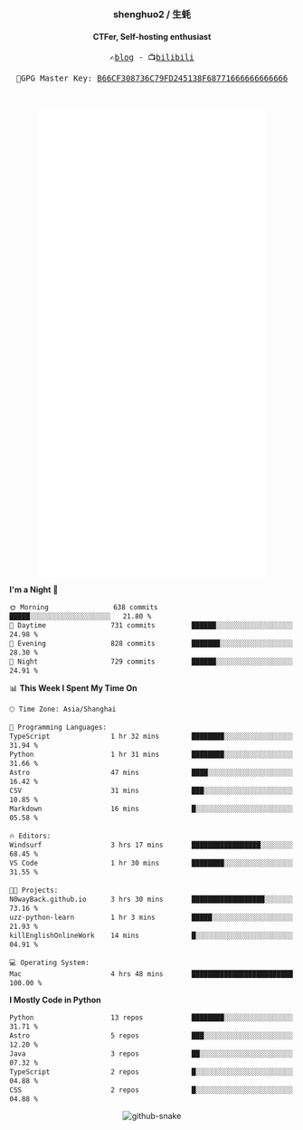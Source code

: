 <h3 align="center"> shenghuo2 / 生蚝 </h3>
<h4 align="center" >CTFer, Self-hosting enthusiast</h3>


<p align="center">
  <samp>
    ✍️<a href="https://blog.shenghuo2.top/">blog</a> -
    📺<a href="https://space.bilibili.com/85894935">bilibili</a>
  </samp>
</p>
<p align="center">
  <samp>
     🔐GPG Master Key: <a align="center" href="https://github.com/shenghuo2.gpg">B66CF308736C79FD245138F68771666666666666</a>
  </samp>
</p>
<br>
<p align="center">
  <a href="https://github.com/shenghuo2">
    <img width="400" align="top" src="https://github.com/shenghuo2/shenghuo2/blob/main/metrics.left.svg" />
  </a>
  <a href="https://github.com/shenghuo2">
    <img width="400" align="top" src="https://github.com/shenghuo2/shenghuo2/blob/main/metrics.right.svg" />
  </a>
</p>


<!--START_SECTION:waka-->
**I'm a Night 🦉** 

```text
🌞 Morning                638 commits         █████░░░░░░░░░░░░░░░░░░░░   21.80 % 
🌆 Daytime                731 commits         ██████░░░░░░░░░░░░░░░░░░░   24.98 % 
🌃 Evening                828 commits         ███████░░░░░░░░░░░░░░░░░░   28.30 % 
🌙 Night                  729 commits         ██████░░░░░░░░░░░░░░░░░░░   24.91 % 
```


📊 **This Week I Spent My Time On** 

```text
🕑︎ Time Zone: Asia/Shanghai

💬 Programming Languages: 
TypeScript               1 hr 32 mins        ████████░░░░░░░░░░░░░░░░░   31.94 % 
Python                   1 hr 31 mins        ████████░░░░░░░░░░░░░░░░░   31.66 % 
Astro                    47 mins             ████░░░░░░░░░░░░░░░░░░░░░   16.42 % 
CSV                      31 mins             ███░░░░░░░░░░░░░░░░░░░░░░   10.85 % 
Markdown                 16 mins             █░░░░░░░░░░░░░░░░░░░░░░░░   05.58 % 

🔥 Editors: 
Windsurf                 3 hrs 17 mins       █████████████████░░░░░░░░   68.45 % 
VS Code                  1 hr 30 mins        ████████░░░░░░░░░░░░░░░░░   31.55 % 

🐱‍💻 Projects: 
N0wayBack.github.io      3 hrs 30 mins       ██████████████████░░░░░░░   73.16 % 
uzz-python-learn         1 hr 3 mins         █████░░░░░░░░░░░░░░░░░░░░   21.93 % 
killEnglishOnlineWork    14 mins             █░░░░░░░░░░░░░░░░░░░░░░░░   04.91 % 

💻 Operating System: 
Mac                      4 hrs 48 mins       █████████████████████████   100.00 % 
```

**I Mostly Code in Python** 

```text
Python                   13 repos            ████████░░░░░░░░░░░░░░░░░   31.71 % 
Astro                    5 repos             ███░░░░░░░░░░░░░░░░░░░░░░   12.20 % 
Java                     3 repos             ██░░░░░░░░░░░░░░░░░░░░░░░   07.32 % 
TypeScript               2 repos             █░░░░░░░░░░░░░░░░░░░░░░░░   04.88 % 
CSS                      2 repos             █░░░░░░░░░░░░░░░░░░░░░░░░   04.88 % 
```




<!--END_SECTION:waka-->


<div align="center">
  <picture>
    <source media="(prefers-color-scheme: dark)" srcset="https://gist.githubusercontent.com/shenghuo2/bfce20b14ab0484cef03bae6e60e0b3a/raw/github-snake-dark.svg" />
    <source media="(prefers-color-scheme: light)" srcset="https://gist.githubusercontent.com/shenghuo2/bfce20b14ab0484cef03bae6e60e0b3a/raw/github-snake.svg" />
    <img alt="github-snake" src="https://gist.githubusercontent.com/shenghuo2/bfce20b14ab0484cef03bae6e60e0b3a/raw/github-snake.svg" />
  </picture>
</div>

<!--
**shenghuo2/shenghuo2** is a ✨ _special_ ✨ repository because its `README.md` (this file) appears on your GitHub profile.

Here are some ideas to get you started:

- 🔭 I’m currently working on ...
- 🌱 I’m currently learning ...
- 👯 I’m looking to collaborate on ...
- 🤔 I’m looking for help with ...
- 💬 Ask me about ...
- 📫 How to reach me: ...
- 😄 Pronouns: ...
- ⚡ Fun fact: ...
-->

